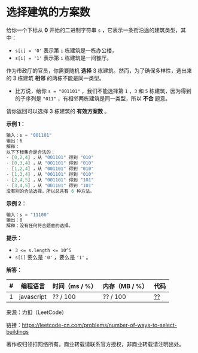 # 选择建筑的方案数

给你一个下标从 **0** 开始的二进制字符串 `s` ，它表示一条街沿途的建筑类型，其中：

- `s[i] = '0'` 表示第 `i` 栋建筑是一栋办公楼，
- `s[i] = '1'` 表示第 `i` 栋建筑是一间餐厅。

作为市政厅的官员，你需要随机 **选择** 3 栋建筑。然而，为了确保多样性，选出来的 3 栋建筑 **相邻** 的两栋不能是同一类型。

- 比方说，给你 `s = "001101"` ，我们不能选择第 `1` ，`3` 和 `5` 栋建筑，因为得到的子序列是 `"011"` ，有相邻两栋建筑是同一类型，所以 **不合** 题意。

请你返回可以选择 3 栋建筑的 **有效方案数** 。

**示例 1：**

``` javascript
输入：s = "001101"
输出：6
解释：
以下下标集合是合法的：
- [0,2,4] ，从 "001101" 得到 "010"
- [0,3,4] ，从 "001101" 得到 "010"
- [1,2,4] ，从 "001101" 得到 "010"
- [1,3,4] ，从 "001101" 得到 "010"
- [2,4,5] ，从 "001101" 得到 "101"
- [3,4,5] ，从 "001101" 得到 "101"
没有别的合法选择，所以总共有 6 种方法。
```

**示例 2：**

``` javascript
输入：s = "11100"
输出：0
解释：没有任何符合题意的选择。
```

**提示：**

- `3 <= s.length <= 10^5`
- `s[i]` 要么是 `'0'` ，要么是 `'1'` 。

**解答：**

**#**|**编程语言**|**时间（ms / %）**|**内存（MB / %）**|**代码**
--|--|--|--|--
1|javascript|?? / 100|?? / 100|[??](./javascript/ac_v1.js)

来源：力扣（LeetCode）

链接：https://leetcode-cn.com/problems/number-of-ways-to-select-buildings

著作权归领扣网络所有。商业转载请联系官方授权，非商业转载请注明出处。
